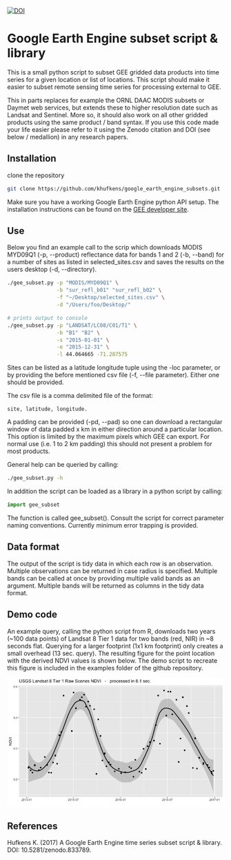 [![DOI](https://zenodo.org/badge/97874563.svg)](https://zenodo.org/badge/latestdoi/97874563)

# Google Earth Engine subset script & library

This is a small python script to subset GEE gridded data products into time series for a given location or list of locations. This script should make it easier to subset remote sensing time series for processing external to GEE. 

This in parts replaces for example the ORNL DAAC MODIS subsets or Daymet web services, but extends these to higher resolution date such as Landsat and Sentinel. More so, it should also work on all other gridded products using the same product / band syntax. If you use this code made your life easier please refer to it using the Zenodo citation and DOI (see below / medallion) in any research papers.

## Installation

clone the repository

```bash
git clone https://github.com/khufkens/google_earth_engine_subsets.git
```

Make sure you have a working Google Earth Engine python API setup. The installation instructions can be found on the [GEE developer site](https://developers.google.com/earth-engine/python_install).

## Use

Below you find an example call to the scrip which downloads MODIS MYD09Q1 (-p, --product) reflectance data for bands 1 and 2 (-b, --band) for a number of sites as listed in selected_sites.csv and saves the results on the users desktop (-d, --directory).

```bash
./gee_subset.py -p "MODIS/MYD09Q1" \
                -b "sur_refl_b01" "sur_refl_b02" \
                -f "~/Desktop/selected_sites.csv" \
                -d "/Users/foo/Desktop/"
```

``` bash
# prints output to console
./gee_subset.py -p "LANDSAT/LC08/C01/T1" \
                -b "B1" "B2" \
                -s "2015-01-01" \
                -e "2015-12-31" \
                -l 44.064665 -71.287575
```

Sites can be listed as a latitude longitude tuple using the -loc parameter, or by providing the before mentioned csv file (-f, --file parameter). Either one should be provided.

The csv file is a comma delimited file of the format:

	site, latitude, longitude.

A padding can be provided (-pd, --pad) so one can download a rectangular window of data padded x km in either direction around a particular location. This option is limited by the maximum pixels which GEE can export. For normal use (i.e. 1 to 2 km padding) this should not present a problem for most products.

General help can be queried by calling:
```bash
./gee_subset.py -h
```

In addition the script can be loaded as a library in a python script by calling:

```python
import gee_subset
```
The function is called gee_subset(). Consult the script for correct parameter naming conventions. Currently minimum error trapping is provided.

## Data format

The output of the script is tidy data in which each row is an observation. Multiple observations can be returned in case radius is specified. Multiple bands can be called at once by providing multiple valid bands as an argument. Multiple bands will be returned as columns in the tidy data format.

## Demo code

An example query, calling the python script from R, downloads two years (~100 data points) of Landsat 8 Tier 1 data for two bands (red, NIR) in ~8 seconds flat. Querying for a larger footprint (1x1 km footprint) only creates a small overhead (13 sec. query). The resulting figure for the point location with the derived NDVI values is shown below. The demo script to recreate this figure is included in the examples folder of the github repository.

![](examples/demo_vis.png?raw=true)

## References

Hufkens K. (2017) A Google Earth Engine time series subset script & library. DOI: 10.5281/zenodo.833789.
